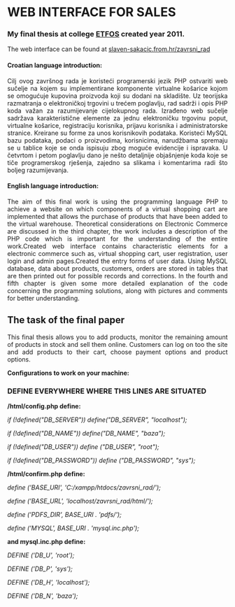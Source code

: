 # WEB INTERFACE FOR SALES

### My final thesis at college <a href="http://www.etfos.unios.hr/?pocetna"> <b>ETFOS</b></a> created year 2011.

The web interface can be found at <a href="http://slaven-sakacic.from.hr/zavrsni_rad/html/index.php">slaven-sakacic.from.hr/zavrsni_rad</a>

<h4>Croatian language introduction:</h4>
<p align="justify">Cilj ovog završnog rada je koristeći programerski jezik PHP ostvariti web sučelje na kojem su implementirane komponente virtualne košarice kojom se omogućuje kupovina proizvoda koji su dodani na skladište. Uz teorijska razmatranja o elektroničkoj trgovini u trećem poglavlju, rad sadrži i opis PHP koda važan za razumijevanje cijelokupnog rada.
Izrađeno web sučelje sadržava karakteristične elemente za jednu elektroničku trgovinu poput, virtualne košarice, registraciju korisnika, prijavu korisnika i administratorske stranice. Kreirane su forme za unos korisnikovih podataka. Koristeći MySQL bazu podataka, podaci o proizvodima,  korisnicima, narudžbama spremaju se u tablice koje se onda ispisuju zbog moguće evidencije i ispravaka. U četvrtom i petom poglavlju dano je nešto detaljnije objašnjenje koda koje se tiče programerskog rješenja, zajedno sa slikama i komentarima radi što boljeg razumijevanja.</p>

<h4>English language introduction:</h4>
<p align="justify">The aim of this final work is using the programming language PHP to achieve a website on which components of a virtual shopping cart are implemented that allows the purchase of products that have been added to the virtual warehouse. Theoretical considerations on Electronic Commerce are discussed in the third chapter, the work includes a description of the PHP code which is  important for the understanding of the entire work.Created web interface contains characteristic elements for a electronic commerce such as, virtual shopping cart, user registration, user login and admin pages.Created the entry forms of user data. Using MySQL database, data about products, customers, orders are stored in tables that are then printed out for possible records and corrections. In the fourth and fifth chapter is given some more detailed explanation of the code concerning the programming solutions, along with pictures and comments for better understanding.</p>

<h2>The task of the final paper</h2>
<p align="justify">
This final thesis allows you to add products, monitor the remaining amount of products in stock and sell them online. Customers can log on too the site and add products to their cart, choose payment options and product options. </p>

<b>Configurations to work on your machine: </b>
### DEFINE EVERYWHERE WHERE THIS LINES ARE SITUATED
<b>/html/config.php define:</b>

<i>if (!defined("DB_SERVER")) define("DB_SERVER", "localhost");</i>

<i>if (!defined("DB_NAME")) define("DB_NAME", "baza");</i>

<i>if (!defined("DB_USER")) define ("DB_USER", "root");</i>

<i>if (!defined("DB_PASSWORD")) define ("DB_PASSWORD", "sys");</i>


<b>/html/confirm.php define:</b>

<i>define ('BASE_URI', 'C:/xampp/htdocs/zavrsni_rad/');</i>

<i>define ('BASE_URL', 'localhost/zavrsni_rad/html/');</i>

<i>define ('PDFS_DIR', BASE_URI . 'pdfs/'); </i>

<i>define ('MYSQL', BASE_URI . 'mysql.inc.php');</i>

<b>and mysql.inc.php define: </b>

<i>DEFINE ('DB_U', 'root');</i>

<i>DEFINE ('DB_P', 'sys');</i>

<i>DEFINE ('DB_H', 'localhost');</i>

<i>DEFINE ('DB_N', 'baza');</i>

